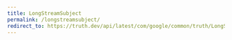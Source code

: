 ```yaml
---
title: LongStreamSubject
permalink: /longstreamsubject/
redirect_to: https://truth.dev/api/latest/com/google/common/truth/LongStreamSubject.html
---
```

